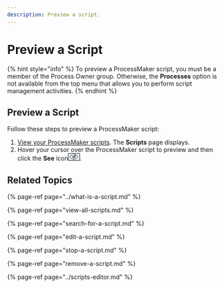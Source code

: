 ```yaml
---
description: Preview a script.
---
```


# Preview a Script

{% hint style="info" %}
To preview a ProcessMaker script, you must be a member of the Process Owner group. Otherwise, the **Processes** option is not available from the top menu that allows you to perform script management activities.
{% endhint %}

## Preview a Script

Follow these steps to preview a ProcessMaker script:

1. [View your ProcessMaker scripts](view-all-scripts.md). The **Scripts** page displays.
2. Hover your cursor over the ProcessMaker script to preview and then click the **See** icon![](../../../.gitbook/assets/see-icon-processes.png).

## Related Topics

{% page-ref page="../what-is-a-script.md" %}

{% page-ref page="view-all-scripts.md" %}

{% page-ref page="search-for-a-script.md" %}

{% page-ref page="edit-a-script.md" %}

{% page-ref page="stop-a-script.md" %}

{% page-ref page="remove-a-script.md" %}

{% page-ref page="../scripts-editor.md" %}

